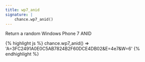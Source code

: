 ```yaml
---
title: wp7_anid
signature: |
    chance.wp7_anid()
---
```


Return a random Windows Phone 7 ANID

{% highlight js %}
chance.wp7_anid()
=> 'A=3FC2491A0E0C5AB7824B2F60DCE4DB02&E=4e7&W=6'
{% endhighlight %}
